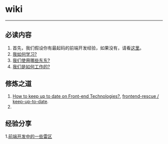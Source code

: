 # wiki

----------------

## 必读内容

1. 首先，我们假设你有最起码的前端开发经验，如果没有，请看[这里](./whatisfe.html)。
2. [我如何学习?](./howdoistudy.html)
3. [我们使用哪些东东?](./whatdoweuse.html)
4. [我们是如何工作的?](./howdowework.html)


## 修炼之道

1. [How to keep up to date on Front-end Technologies?](http://uptodate.frontendrescue.org/), [frontend-rescue / keep-up-to-date](https://github.com/frontend-rescue/keep-up-to-date).
2. 

## 经验分享

1.[前端开发中的一些雷区](./bugsweeper.html)